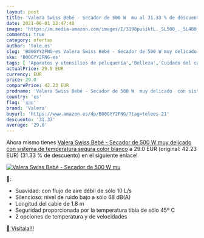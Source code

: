 ```yaml
---
layout: post
title: 'Valera Swiss Bebé - Secador de 500 W  mu al 31.33 % de descuento'
date: 2021-06-01 12:47:48
image: 'https://m.media-amazon.com/images/I/3198pusiktL._SL500_._SL400_.jpg'
comments: true
category: ofertas
author: 'tole.es'
slug: 'B00GYY2FNG-es Valera Swiss Bebé - Secador de 500 W muy delicado con...'
sku: 'B00GYY2FNG-es'
tags: [ 'Aparatos y utensilios de peluquería','Belleza','Cuidado del cabello','Secadores de pelo','Secadores y difusores de pelo','bebé','valera', ]
actualPrice: 29.0 EUR
currency: EUR
price: 29.0
comparePrice: 42.23 EUR
prodname: 'Valera Swiss Bebé - Secador de 500 W  muy delicado  con sistema de temperatura segura  color blanco'
country: 'es'
flag: '🇪🇸'
brand: 'Valera'
buyurl: 'https://www.amazon.es/dp/B00GYY2FNG/?tag=tolees-21'
descuento: '31.33'
average: '29.0'
---
```


Ahora mismo tienes [Valera Swiss Bebé - Secador de 500 W  muy delicado  con sistema de temperatura segura  color blanco](https://www.amazon.es/dp/B00GYY2FNG/?tag=tolees-21) a 29.0 EUR (original: 42.23 EUR) (31.33 %  de descuento) en el siguiente enlace!

[![Valera Swiss Bebé - Secador de 500 W  mu](https://m.media-amazon.com/images/I/3198pusiktL._SL500_._SL400_.jpg)](https://www.amazon.es/dp/B00GYY2FNG/?tag=tolees-21)

🔎:

- Suavidad: con flujo de aire débil de sólo 10 L/s
- Silencioso: nivel de ruido bajo a sólo 68 dB(A)
- Longitud del cable de 1.8 m
- Seguridad proporcionada por la temperatura tibia de sólo 45º C
- 2 opciones de temperatura y de velocidades

[🛒 Visítala!!!](https://www.amazon.es/dp/B00GYY2FNG/?tag=tolees-21)
